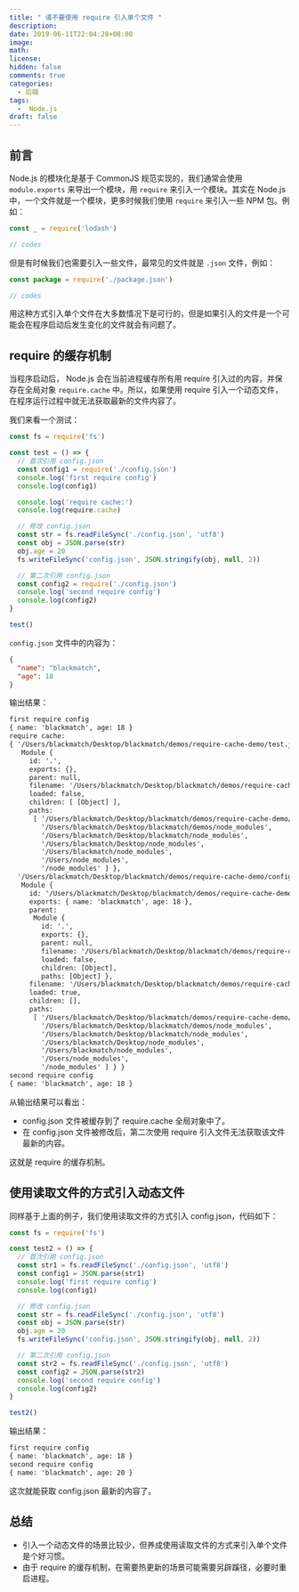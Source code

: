 ```yaml
---
title: " 请不要使用 require 引入单个文件 "
description: 
date: 2019-06-11T22:04:28+08:00
image: 
math: 
license: 
hidden: false
comments: true
categories:
  - 后端
tags:
  -  Node.js
draft: false
---
```


## 前言

Node.js 的模块化是基于 CommonJS 规范实现的，我们通常会使用 `module.exports` 来导出一个模块，用 `require` 来引入一个模块。其实在 Node.js 中，一个文件就是一个模块，更多时候我们使用 `require` 来引入一些 NPM 包。例如：

```js
const _ = require('lodash')

// codes
```

但是有时候我们也需要引入一些文件，最常见的文件就是 `.json` 文件，例如：

```js
const package = require('./package.json')

// codes
```

用这种方式引入单个文件在大多数情况下是可行的，但是如果引入的文件是一个可能会在程序启动后发生变化的文件就会有问题了。

## require 的缓存机制

当程序启动后， Node.js 会在当前进程缓存所有用 require 引入过的内容，并保存在全局对象 `require.cache` 中。所以，如果使用 require 引入一个动态文件，在程序运行过程中就无法获取最新的文件内容了。

我们来看一个测试：

```js
const fs = require('fs')

const test = () => {
  // 首次引用 config.json
  const config1 = require('./config.json')
  console.log('first require config')
  console.log(config1)

  console.log('require cache:')
  console.log(require.cache)

  // 修改 config.json
  const str = fs.readFileSync('./config.json', 'utf8')
  const obj = JSON.parse(str)
  obj.age = 20
  fs.writeFileSync('config.json', JSON.stringify(obj, null, 2))

  // 第二次引用 config.json
  const config2 = require('./config.json')
  console.log('second require config')
  console.log(config2)
}

test()
```

`config.json` 文件中的内容为：

```json
{
  "name": "blackmatch",
  "age": 18
}
```

输出结果：

```txt
first require config
{ name: 'blackmatch', age: 18 }
require cache:
{ '/Users/blackmatch/Desktop/blackmatch/demos/require-cache-demo/test.js':
   Module {
     id: '.',
     exports: {},
     parent: null,
     filename: '/Users/blackmatch/Desktop/blackmatch/demos/require-cache-demo/test.js',
     loaded: false,
     children: [ [Object] ],
     paths:
      [ '/Users/blackmatch/Desktop/blackmatch/demos/require-cache-demo/node_modules',
        '/Users/blackmatch/Desktop/blackmatch/demos/node_modules',
        '/Users/blackmatch/Desktop/blackmatch/node_modules',
        '/Users/blackmatch/Desktop/node_modules',
        '/Users/blackmatch/node_modules',
        '/Users/node_modules',
        '/node_modules' ] },
  '/Users/blackmatch/Desktop/blackmatch/demos/require-cache-demo/config.json':
   Module {
     id: '/Users/blackmatch/Desktop/blackmatch/demos/require-cache-demo/config.json',
     exports: { name: 'blackmatch', age: 18 },
     parent:
      Module {
        id: '.',
        exports: {},
        parent: null,
        filename: '/Users/blackmatch/Desktop/blackmatch/demos/require-cache-demo/test.js',
        loaded: false,
        children: [Object],
        paths: [Object] },
     filename: '/Users/blackmatch/Desktop/blackmatch/demos/require-cache-demo/config.json',
     loaded: true,
     children: [],
     paths:
      [ '/Users/blackmatch/Desktop/blackmatch/demos/require-cache-demo/node_modules',
        '/Users/blackmatch/Desktop/blackmatch/demos/node_modules',
        '/Users/blackmatch/Desktop/blackmatch/node_modules',
        '/Users/blackmatch/Desktop/node_modules',
        '/Users/blackmatch/node_modules',
        '/Users/node_modules',
        '/node_modules' ] } }
second require config
{ name: 'blackmatch', age: 18 }
```

从输出结果可以看出：

* config.json 文件被缓存到了 require.cache 全局对象中了。
* 在 config.json 文件被修改后，第二次使用 require 引入文件无法获取该文件最新的内容。

这就是 require 的缓存机制。

## 使用读取文件的方式引入动态文件

同样基于上面的例子，我们使用读取文件的方式引入 config.json，代码如下：

```js
const fs = require('fs')

const test2 = () => {
  // 首次引用 config.json
  const str1 = fs.readFileSync('./config.json', 'utf8')
  const config1 = JSON.parse(str1)
  console.log('first require config')
  console.log(config1)

  // 修改 config.json
  const str = fs.readFileSync('./config.json', 'utf8')
  const obj = JSON.parse(str)
  obj.age = 20
  fs.writeFileSync('config.json', JSON.stringify(obj, null, 2))

  // 第二次引用 config.json
  const str2 = fs.readFileSync('./config.json', 'utf8')
  const config2 = JSON.parse(str2)
  console.log('second require config')
  console.log(config2)
}

test2()
```

输出结果：

```txt
first require config
{ name: 'blackmatch', age: 18 }
second require config
{ name: 'blackmatch', age: 20 }
```

这次就能获取 config.json 最新的内容了。

## 总结

* 引入一个动态文件的场景比较少，但养成使用读取文件的方式来引入单个文件是个好习惯。
* 由于 require 的缓存机制，在需要热更新的场景可能需要另辟蹊径，必要时重启进程。
